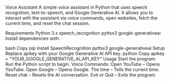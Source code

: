 Voice Assistant
A simple voice assistant in Python that uses speech recognition, text-to-speech, and Google Generative AI. It allows you to interact with the assistant via voice commands, open websites, fetch the current time, and reset the chat session.

Requirements
Python 3.x
speech_recognition
pyttsx3
google-generativeai
Install dependencies with:

bash
Copy
pip install SpeechRecognition pyttsx3 google-generativeai
Setup
Replace apikey with your Google Generative AI API key.
python
Copy
apikey = "YOUR_GOOGLE_GENERATIVE_AI_API_KEY"
Usage
Start the program: Run the Python script to begin.
Voice Commands:
Open YouTube – Opens YouTube.
Open Google – Opens Google.
The time – Tells the current time.
Reset chat – Resets the AI conversation.
Exit or Quit – Exits the program.

